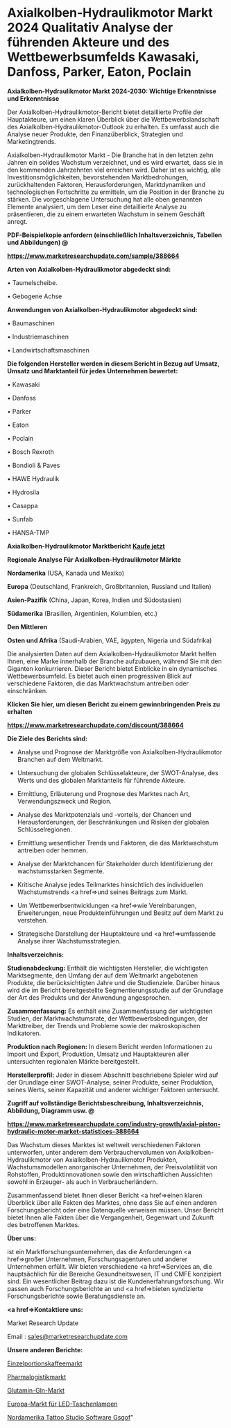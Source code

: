 # Axialkolben-Hydraulikmotor Markt 2024 Qualitativ Analyse der führenden Akteure und des Wettbewerbsumfelds Kawasaki, Danfoss, Parker, Eaton, Poclain

<strong>Axialkolben-Hydraulikmotor Markt 2024-2030: Wichtige Erkenntnisse und Erkenntnisse</strong>

Der Axialkolben-Hydraulikmotor-Bericht bietet detaillierte Profile der Hauptakteure, um einen klaren Überblick über die Wettbewerbslandschaft des Axialkolben-Hydraulikmotor-Outlook zu erhalten. Es umfasst auch die Analyse neuer Produkte, den Finanzüberblick, Strategien und Marketingtrends.

Axialkolben-Hydraulikmotor Markt - Die Branche hat in den letzten zehn Jahren ein solides Wachstum verzeichnet, und es wird erwartet, dass sie in den kommenden Jahrzehnten viel erreichen wird. Daher ist es wichtig, alle Investitionsmöglichkeiten, bevorstehenden Marktbedrohungen, zurückhaltenden Faktoren, Herausforderungen, Marktdynamiken und technologischen Fortschritte zu ermitteln, um die Position in der Branche zu stärken. Die vorgeschlagene Untersuchung hat alle oben genannten Elemente analysiert, um dem Leser eine detaillierte Analyse zu präsentieren, die zu einem erwarteten Wachstum in seinem Geschäft anregt.



<strong><b>PDF-Beispielkopie anfordern (einschließlich Inhaltsverzeichnis, Tabellen und Abbildungen) @ </b></strong>

<strong><a href=https://www.marketresearchupdate.com/sample/388664>

<strong>https://www.marketresearchupdate.com/sample/388664</u></a></strong></strong>



<strong>Arten von Axialkolben-Hydraulikmotor abgedeckt sind:</strong>

• Taumelscheibe.

• Gebogene Achse



<strong>Anwendungen von Axialkolben-Hydraulikmotor abgedeckt sind:</strong>

• Baumaschinen

• Industriemaschinen

• Landwirtschaftsmaschinen



<strong>Die folgenden Hersteller werden in diesem Bericht in Bezug auf Umsatz, Umsatz und Marktanteil für jedes Unternehmen bewertet:</strong>

• Kawasaki

• Danfoss

• Parker

• Eaton

• Poclain

• Bosch Rexroth

• Bondioli & Paves

• HAWE Hydraulik

• Hydrosila

• Casappa

• Sunfab

• HANSA-TMP



<strong>Axialkolben-Hydraulikmotor Marktbericht <a href=https://www.marketresearchupdate.com/buynow/388664>Kaufe jetzt</a></strong>



<strong>Regionale Analyse Für Axialkolben-Hydraulikmotor Märkte</strong>



<strong>Nordamerika</strong> (USA, Kanada und Mexiko)



<strong>Europa</strong> (Deutschland, Frankreich, Großbritannien, Russland und Italien)



<strong>Asien-Pazifik</strong> (China, Japan, Korea, Indien und Südostasien)



<strong>Südamerika</strong> (Brasilien, Argentinien, Kolumbien, etc.)



<strong>Den Mittleren</strong> 

<strong>Osten und Afrika</strong> (Saudi-Arabien, VAE, ägypten, Nigeria und Südafrika)

Die analysierten Daten auf dem Axialkolben-Hydraulikmotor Markt helfen Ihnen, eine Marke innerhalb der Branche aufzubauen, während Sie mit den Giganten konkurrieren. Dieser Bericht bietet Einblicke in ein dynamisches Wettbewerbsumfeld. Es bietet auch einen progressiven Blick auf verschiedene Faktoren, die das Marktwachstum antreiben oder einschränken.



<strong>Klicken Sie hier, um diesen Bericht zu einem gewinnbringenden Preis zu erhalten
</strong>

<strong><a href=https://www.marketresearchupdate.com/discount/388664>https://www.marketresearchupdate.com/discount/388664</b></u></strong></a>



<strong>Die Ziele des Berichts sind:</strong>

- Analyse und Prognose der Marktgröße von Axialkolben-Hydraulikmotor Branchen auf dem Weltmarkt.

- Untersuchung der globalen Schlüsselakteure, der SWOT-Analyse, des Werts und des globalen Marktanteils für führende Akteure.

- Ermittlung, Erläuterung und Prognose des Marktes nach Art, Verwendungszweck und Region.

- Analyse des Marktpotenzials und -vorteils, der Chancen und Herausforderungen, der Beschränkungen und Risiken der globalen Schlüsselregionen.

- Ermittlung wesentlicher Trends und Faktoren, die das Marktwachstum antreiben oder hemmen.

- Analyse der Marktchancen für Stakeholder durch Identifizierung der wachstumsstarken Segmente.

- Kritische Analyse jedes Teilmarktes hinsichtlich des individuellen Wachstumstrends <a href=>und</a> seines Beitrags zum Markt.

- Um Wettbewerbsentwicklungen <a href=>wie</a> Vereinbarungen, Erweiterungen, neue Produkteinführungen und Besitz auf dem Markt zu verstehen.

- Strategische Darstellung der Hauptakteure und <a href=>umfas</a>sende Analyse ihrer Wachstumsstrategien.



<strong>Inhaltsverzeichnis:</strong>



<strong>Studienabdeckung:</strong> Enthält die wichtigsten Hersteller, die wichtigsten Marktsegmente, den Umfang der auf dem Weltmarkt angebotenen Produkte, die berücksichtigten Jahre und die Studienziele. Darüber hinaus wird die im Bericht bereitgestellte Segmentierungsstudie auf der Grundlage der Art des Produkts und der Anwendung angesprochen.



<strong>Zusammenfassung:</strong> Es enthält eine Zusammenfassung der wichtigsten Studien, der Marktwachstumsrate, der Wettbewerbsbedingungen, der Markttreiber, der Trends und Probleme sowie der makroskopischen Indikatoren.



<strong>Produktion nach Regionen:</strong> In diesem Bericht werden Informationen zu Import und Export, Produktion, Umsatz und Hauptakteuren aller untersuchten regionalen Märkte bereitgestellt.



<strong>Herstellerprofil:</strong> Jeder in diesem Abschnitt beschriebene Spieler wird auf der Grundlage einer SWOT-Analyse, seiner Produkte, seiner Produktion, seines Werts, seiner Kapazität und anderer wichtiger Faktoren untersucht.



<strong><b>Zugriff auf vollständige Berichtsbeschreibung, Inhaltsverzeichnis, Abbildung, Diagramm usw. @ </b></strong>

<strong><a href=https://www.marketresearchupdate.com/industry-growth/axial-piston-hydraulic-motor-market-statistices-388664>https://www.marketresearchupdate.com/industry-growth/axial-piston-hydraulic-motor-market-statistices-388664</a></strong>

Das Wachstum dieses Marktes ist weltweit verschiedenen Faktoren unterworfen, unter anderem dem Verbrauchervolumen von Axialkolben-Hydraulikmotor von Axialkolben-Hydraulikmotor Produkten, Wachstumsmodellen anorganischer Unternehmen, der Preisvolatilität von Rohstoffen, Produktinnovationen sowie den wirtschaftlichen Aussichten sowohl in Erzeuger- als auch in Verbraucherländern.

Zusammenfassend bietet Ihnen dieser Bericht <a href=>einen</a> klaren Überblick über alle Fakten des Marktes, ohne dass Sie auf einen anderen Forschungsbericht oder eine Datenquelle verweisen müssen. Unser Bericht bietet Ihnen alle Fakten über die Vergangenheit, Gegenwart und Zukunft des betroffenen Marktes.



<strong>Über uns:</strong>

 ist ein Marktforschungsunternehmen, das die Anforderungen <a href=>großer</a> Unternehmen, Forschungsagenturen und anderer Unternehmen erfüllt. Wir bieten verschiedene <a href=>Services</a> an, die hauptsächlich für die Bereiche Gesundheitswesen, IT und CMFE konzipiert sind. Ein wesentlicher Beitrag dazu ist die Kundenerfahrungsforschung. Wir passen auch Forschungsberichte an und <a href=>bieten</a> syndizierte Forschungsberichte sowie Beratungsdienste an.



<strong><a href=>Kontaktiere uns:</a></strong>

Market Research Update

Email : sales@marketresearchupdate.com



<strong>Unsere anderen Berichte:</strong>

<a href=https://www.linkedin.com/pulse/single-serve-coffee-market-2023-challenges-business>Einzelportionskaffeemarkt</a>

<a href=https://www.linkedin.com/pulse/pharma-logistics-market-2023-analysis-growth>Pharmalogistikmarkt</a>

<a href=https://www.linkedin.com/pulse/glutamine-gln-market-size-expected>Glutamin-Gln-Markt</a>

<a href=https://www.linkedin.com/pulse/europe-led-flashlights-market-2023-demand-future>Europa-Markt für LED-Taschenlampen</a>

<a href=https://www.linkedin.com/pulse/north-america-tattoo-studio-software-gsgof/>Nordamerika Tattoo Studio Software Gsgof</a>"
